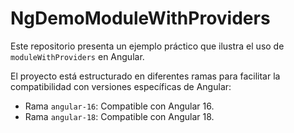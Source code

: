 # NgDemoModuleWithProviders

Este repositorio presenta un ejemplo práctico que ilustra el uso de `moduleWithProviders` en Angular.

El proyecto está estructurado en diferentes ramas para facilitar la compatibilidad con versiones específicas de Angular:

- Rama `angular-16`: Compatible con Angular 16.
- Rama `angular-18`: Compatible con Angular 18.